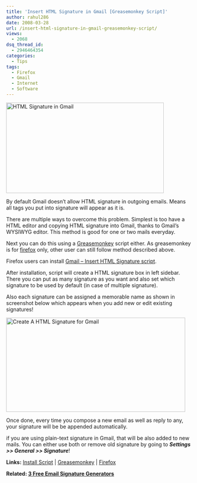 ```yaml
---
title: 'Insert HTML Signature in Gmail [Greasemonkey Script]'
author: rahul286
date: 2008-03-28
url: /insert-html-signature-in-gmail-greasemonkey-script/
views:
  - 2068
dsq_thread_id:
  - 2946464354
categories:
  - Tips
tags:
  - Firefox
  - Gmail
  - Internet
  - Software
---
```

[<img class="wp-image-53290" style="border-right: 0px;border-top: 0px;border-left: 0px;border-bottom: 0px" height="244" alt="HTML Signature in Gmail" src="http://cdn.devilsworkshop.org/files/2008/03/image-thumb25.png" width="426" border="0" />][1] 

By default Gmail doesn&#8217;t allow HTML signature in outgoing emails. Means all tags you put into signature will appear as it is. 

There are multiple ways to overcome this problem. Simplest is too have a HTML editor and copying HTML signature into Gmail, thanks to Gmail&#8217;s WYSIWYG editor. This method is good for one or two mails everyday.

Next you can do this using a <a href="http://www.spreadfirefox.com/node&id=199011&t=1greasemonkey/" onclick="_gaq.push(['_trackEvent', 'outbound-article', 'http://www.spreadfirefox.com/node&id=199011&t=1greasemonkey/', 'Greasemonkey']);" >Greasemonkey</a> script either. As greasemonkey is for <a href="http://www.spreadfirefox.com/node&id=199011&t=1" onclick="_gaq.push(['_trackEvent', 'outbound-article', 'http://www.spreadfirefox.com/node&id=199011&t=1', 'firefox']);" >firefox</a> only, other user can still follow method described above. 

Firefox users can install <a href="http://userscripts.org/scripts/source/16839.user.js" onclick="_gaq.push(['_trackEvent', 'outbound-article', 'http://userscripts.org/scripts/source/16839.user.js', 'Gmail &#8211; Insert HTML Signature script']);" >Gmail &#8211; Insert HTML Signature script</a>.

After installation, script will create a HTML signature box in left sidebar. There you can put as many signature as you want and also set which signature to be used by default (in case of multiple signature).

Also each signature can be assigned a memorable name as shown in screenshot below which appears when you add new or edit existing signatures!

[<img style="border-right: 0px;border-top: 0px;border-left: 0px;border-bottom: 0px" height="254" alt="Create A HTML Signature for Gmail" src="http://cdn.devilsworkshop.org/files/2008/03/image-thumb26.png" width="484" border="0" />][2] 

Once done, every time you compose a new email as well as reply to any, your signature will be be appended automatically.

if you are using plain-text signature in Gmail, that will be also added to new mails. You can either use both or remove old signature by going to ***Settings >> General >> Signature***!

**Links:** <a href="http://userscripts.org/scripts/source/16839.user.js" onclick="_gaq.push(['_trackEvent', 'outbound-article', 'http://userscripts.org/scripts/source/16839.user.js', 'Install Script']);" >Install Script</a> | <a href="http://www.spreadfirefox.com/node&id=199011&t=1greasemonkey/" onclick="_gaq.push(['_trackEvent', 'outbound-article', 'http://www.spreadfirefox.com/node&id=199011&t=1greasemonkey/', 'Greasemonkey']);" >Greasemonkey</a> | <a href="http://www.spreadfirefox.com/node&id=199011&t=1" onclick="_gaq.push(['_trackEvent', 'outbound-article', 'http://www.spreadfirefox.com/node&id=199011&t=1', 'Firefox']);" >Firefox</a>

**Related: [3 Free Email Signature Generators][3]**

 [1]: http://cdn.devilsworkshop.org/files/2008/03/image43.png
 [2]: http://cdn.devilsworkshop.org/files/2008/03/image44.png
 [3]: http://devilsworkshop.org/2008/03/20/3-free-e-mail-image-signature-generators-to-style-your-email-address/
